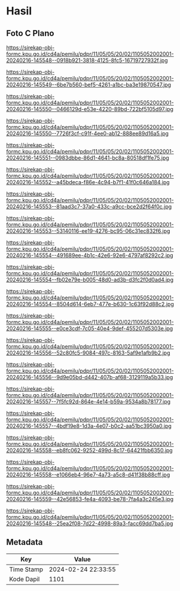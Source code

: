 # Hasil

## Foto C Plano

https://sirekap-obj-formc.kpu.go.id/cd4a/pemilu/pdpr/11/05/05/20/02/1105052002001-20240216-145548--0918b921-3818-4125-8fc5-16719727932f.jpg

https://sirekap-obj-formc.kpu.go.id/cd4a/pemilu/pdpr/11/05/05/20/02/1105052002001-20240216-145549--6be7b560-bef5-4261-a1bc-ba3e19870547.jpg

https://sirekap-obj-formc.kpu.go.id/cd4a/pemilu/pdpr/11/05/05/20/02/1105052002001-20240216-145550--0466129d-e53e-4220-89bd-722bf5105d97.jpg

https://sirekap-obj-formc.kpu.go.id/cd4a/pemilu/pdpr/11/05/05/20/02/1105052002001-20240216-145550--7726f3cf-c91f-4ee0-ab12-888ee89d16a5.jpg

https://sirekap-obj-formc.kpu.go.id/cd4a/pemilu/pdpr/11/05/05/20/02/1105052002001-20240216-145551--0983dbbe-86d1-4641-bc8a-80518df1fe75.jpg

https://sirekap-obj-formc.kpu.go.id/cd4a/pemilu/pdpr/11/05/05/20/02/1105052002001-20240216-145552--a45bdeca-f86e-4c94-b7f1-41f0c646a184.jpg

https://sirekap-obj-formc.kpu.go.id/cd4a/pemilu/pdpr/11/05/05/20/02/1105052002001-20240216-145553--81aad3c7-37a0-433c-a9cc-bce2d2f64f0c.jpg

https://sirekap-obj-formc.kpu.go.id/cd4a/pemilu/pdpr/11/05/05/20/02/1105052002001-20240216-145553--53140116-ee19-4276-bc95-06c31ec832f6.jpg

https://sirekap-obj-formc.kpu.go.id/cd4a/pemilu/pdpr/11/05/05/20/02/1105052002001-20240216-145554--491689ee-4b1c-42e6-92e6-4797af8292c2.jpg

https://sirekap-obj-formc.kpu.go.id/cd4a/pemilu/pdpr/11/05/05/20/02/1105052002001-20240216-145554--fb02e79e-b005-48d0-ad3b-d3fc2f0d0ad4.jpg

https://sirekap-obj-formc.kpu.go.id/cd4a/pemilu/pdpr/11/05/05/20/02/1105052002001-20240216-145554--8504d614-6eb7-477e-b630-1c63f92d88c2.jpg

https://sirekap-obj-formc.kpu.go.id/cd4a/pemilu/pdpr/11/05/05/20/02/1105052002001-20240216-145555--e0ce3cdf-7c05-40e4-9def-455207d5303e.jpg

https://sirekap-obj-formc.kpu.go.id/cd4a/pemilu/pdpr/11/05/05/20/02/1105052002001-20240216-145556--52c80fc5-9084-497c-8163-5af9e1afb9b2.jpg

https://sirekap-obj-formc.kpu.go.id/cd4a/pemilu/pdpr/11/05/05/20/02/1105052002001-20240216-145556--9d9e05bd-d442-407b-af68-3129119a5b33.jpg

https://sirekap-obj-formc.kpu.go.id/cd4a/pemilu/pdpr/11/05/05/20/02/1105052002001-20240216-145557--7f5fc92d-864e-4e14-b59a-9534a8b78177.jpg

https://sirekap-obj-formc.kpu.go.id/cd4a/pemilu/pdpr/11/05/05/20/02/1105052002001-20240216-145557--4bdf19e8-1d3a-4e07-b0c2-aa51bc3950a0.jpg

https://sirekap-obj-formc.kpu.go.id/cd4a/pemilu/pdpr/11/05/05/20/02/1105052002001-20240216-145558--eb8fc062-9252-499d-8c17-64421fbb6350.jpg

https://sirekap-obj-formc.kpu.go.id/cd4a/pemilu/pdpr/11/05/05/20/02/1105052002001-20240216-145558--e1066eb4-96e7-4a73-a5c8-d41f38b88cff.jpg

https://sirekap-obj-formc.kpu.go.id/cd4a/pemilu/pdpr/11/05/05/20/02/1105052002001-20240216-145559--42e56853-fe4a-4093-be78-7fa4a3c245e3.jpg

https://sirekap-obj-formc.kpu.go.id/cd4a/pemilu/pdpr/11/05/05/20/02/1105052002001-20240216-145548--25ea2f08-7d22-4998-89a3-facc69dd7ba5.jpg


## Metadata

| Key        | Value               |
| ---------- | ------------------- |
| Time Stamp | 2024-02-24 22:33:55 |
| Kode Dapil | 1101                |



